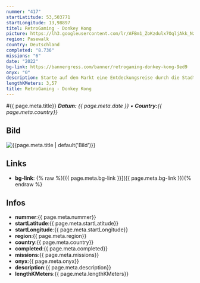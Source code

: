```yaml
---
nummer: "417"
startLatitude: 53,503771
startLongitude: 13,98897
titel: RetroGaming - Donkey Kong
picture: https://lh3.googleusercontent.com/lr/AFBm1_ZoKzdulx7OqljAkk_Nz4fD4hgWzjjIfteOQXuvHef0SBfcwhRK7tq04JflBGpYAvFTZ_0GY5X9ge4pq5xQ1NcdTyHmhkGFTje3jWS_CBkqECLo5MCARWzZy8OXYFsFea0BSTq3Fm0euSUw9NznU6u2h5RhQWaFUjexONfyJrNW1f9fbN9Onqb2o58uZZLmSiZ_93jgYup5umf8Q34uXy4QglYqTU8rvD_TkYG136IPQf2BM7yOCH-lOgoX-B-7MgHKFrbNd1Cn60GyAcy2XY-2MsD_vHIc1zEhXLyLhpMZ6NKvNT6x0slzQiGo1bPZpbFe5celFb5O1cOoO_CxuoOCmpq711ivY1_RDwJqYObrO7zDVqCuIh70QyQlhWrtovuBCOywsjniigyO1Il3K-b8PhluinVHYpdX1Ts1iqdkfUYPPxeTbNpb4rWx4d-zCK93f0T5a9tiAeca3g3stjZAz6i4Quo10zxdd2BnpmM8sJfe6Na0UCGJxKriHJ-BPJEEV_cUwDeM8PRQiPxFtdt5n9b02F9X26CmqxrRjMKNUR2fIQ2KI41hAiRKhVrzuq2gK5fhXwoqMtsM-Uoh00BQ3tspaxbWEmdh1KnX12wg4pIGNnUUkmk-sEp_ykC9208VXwl01raYYTgre0Z97HgR6ZYO1ngE4I2rmVw_rGdbaT0fmfZ115uh857L-zy3hZWy1WRDkIiRJYB7Up6mDtD1Eu-47fe6yoGmVL5ZH1VsoTyYbCZqJbK8taymaXbLot1JRXYdT6zGVBZ8dIIag3sP41iAymrZdf1H1G4dW76Aue_j0oDfY33SxmHiHShDQe4wopU47nuBvj6cXewoQVLjU6EmJc7hLR2d1ac7agq9KRzKYx6ubb8rYP9ATgch9Mkq61nY
region: Pasewalk
country: Deutschland
completed: "8.736"
missions: "6"
date: "2022"
bg-link: https://bannergress.com/banner/retrogaming-donkey-kong-9ed9
onyx: "0"
description: Starte auf dem Markt eine Entdeckungsreise durch die Stadt Pasewalk und entdecke dabei die Sehenswürdigkeiten der Stadt
lengthKMeters: 3,57
title: RetroGaming - Donkey Kong
---
```


#{{ page.meta.title}}
_**Datum:** {{ page.meta.date }} • **Country:**{{ page.meta.country}}_

## Bild
![{{page.meta.title | default('Bild')}}]({{page.meta.picture}})

## Links
- **bg-link**: {% raw %}[{{ page.meta.bg-link }}]({{ page.meta.bg-link }}){% endraw %}

## Infos
- **nummer**:{{ page.meta.nummer}}
- **startLatitude**:{{ page.meta.startLatitude}}
- **startLongitude**:{{ page.meta.startLongitude}}
- **region**:{{ page.meta.region}}
- **country**:{{ page.meta.country}}
- **completed**:{{ page.meta.completed}}
- **missions**:{{ page.meta.missions}}
- **onyx**:{{ page.meta.onyx}}
- **description**:{{ page.meta.description}}
- **lengthKMeters**:{{ page.meta.lengthKMeters}}

